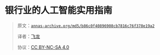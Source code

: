 # 银行业的人工智能实用指南

> 原文：[`annas-archive.org/md5/b86c0f40896908cb7816c76f378e19a2`](https://annas-archive.org/md5/b86c0f40896908cb7816c76f378e19a2)
> 
> 译者：[飞龙](https://github.com/wizardforcel)
> 
> 协议：[CC BY-NC-SA 4.0](http://creativecommons.org/licenses/by-nc-sa/4.0/)
